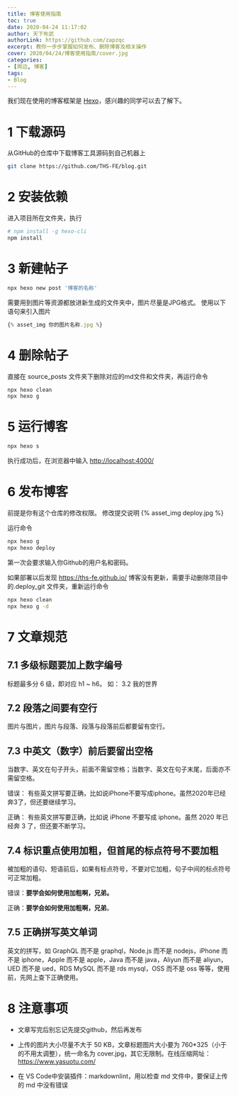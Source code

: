 ```yaml
---
title: 博客使用指南
toc: true
date: 2020-04-24 11:17:02
author: 天下布武
authorLink: https://github.com/zapzqc
excerpt: 教你一步步掌握如何发布、删除博客及相关操作
cover: 2020/04/24/博客使用指南/cover.jpg
categories:
- [周边, 博客]
tags: 
- Blog
---
```


我们现在使用的博客框架是 [Hexo](https://hexo.io/zh-cn/)，感兴趣的同学可以去了解下。

# 1 下载源码

从GitHub的仓库中下载博客工具源码到自己机器上

```bash
git clone https://github.com/THS-FE/blog.git
```

# 2 安装依赖

进入项目所在文件夹，执行

```bash
# npm install -g hexo-cli
npm install
```

# 3 新建帖子

```bash
npx hexo new post '博客的名称'
```

需要用到图片等资源都放进新生成的文件夹中，图片尽量是JPG格式。
使用以下语句来引入图片

```javascript
{% asset_img 你的图片名称.jpg %}
```

# 4 删除帖子

直接在 source\_posts 文件夹下删除对应的md文件和文件夹，再运行命令

```bash
npx hexo clean
npx hexo g
```

# 5 运行博客

```bash
npx hexo s
```

执行成功后，在浏览器中输入 <http://localhost:4000/>

# 6 发布博客

前提是你有这个仓库的修改权限。
修改提交说明
{% asset_img deploy.jpg %}

运行命令

```bash
npx hexo g
npx hexo deploy
```

第一次会要求输入你Github的用户名和密码。

如果部署以后发现 <https://ths-fe.github.io/> 博客没有更新，需要手动删除项目中的.deploy_git 文件夹，重新运行命令

```bash
npx hexo clean
npx hexo g -d
```

# 7 文章规范

## 7.1 多级标题要加上数字编号

标题最多分 6 级，即对应 h1 ~ h6。 如： 3.2 我的世界

## 7.2 段落之间要有空行

图片与图片，图片与段落、段落与段落前后都要留有空行。

## 7.3 中英文（数字）前后要留出空格

当数字、英文在句子开头，前面不需留空格；当数字、英文在句子末尾，后面亦不需留空格。

错误： 有些英文拼写要正确，比如说iPhone不要写成iphone。虽然2020年已经奔3了，但还要继续学习。

正确： 有些英文拼写要正确，比如说 iPhone 不要写成 iphone。虽然 2020 年已经奔 3 了，但还要不断学习。

## 7.4 标识重点使用加粗，但首尾的标点符号不要加粗

被加粗的语句、短语前后，如果有标点符号，不要对它加粗，句子中间的标点符号可正常加粗。

错误：**要学会如何使用加粗啊，兄弟。**

正确：**要学会如何使用加粗啊，兄弟**。

## 7.5 正确拼写英文单词

英文的拼写，如 GraphQL 而不是 graphql，Node.js 而不是 nodejs，iPhone 而不是 iphone，Apple 而不是 apple，Java 而不是 java，Aliyun 而不是 aliyun，UED 而不是  ued，RDS MySQL 而不是 rds mysql，OSS 而不是 oss 等等，使用前，先网上查下正确使用。

# 8 注意事项

- 文章写完后别忘记先提交github，然后再发布

- 上传的图片大小尽量不大于 50 KB，文章标题图片大小要为 760*325（小于的不用太调整），统一命名为 cover.jpg，其它无限制。在线压缩网址：<https://www.yasuotu.com/>

- 在 VS Code中安装插件：markdownlint，用以检查 md 文件中，要保证上传的 md 中没有错误



